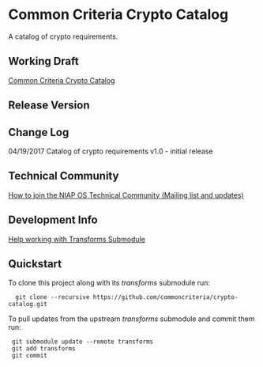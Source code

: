 Common Criteria Crypto Catalog
===============

A catalog of crypto requirements.


## Working Draft

[Common Criteria Crypto Catalog](http://common-criteria.rhcloud.com/crypto-catalog/output/crypto-catalog-release.html)

## Release Version


## Change Log
04/19/2017 Catalog of crypto requirements v1.0 - initial release

## Technical Community
[How to join the NIAP OS Technical Community (Mailing list and updates)](
https://www.niap-ccevs.org/NIAP_Evolution/tech_communities.cfm)

## Development Info
[Help working with Transforms Submodule](https://github.com/commoncriteria/transforms/wiki/Working-with-Transforms-as-a-Submodule)

## Quickstart
To clone this project along with its _transforms_ submodule run:

````
  git clone --recursive https://github.com/commoncriteria/crypto-catalog.git
````
To pull updates from the upstream _transforms_ submodule and commit them run:
````
 git submodule update --remote transforms
 git add transforms
 git commit
````
